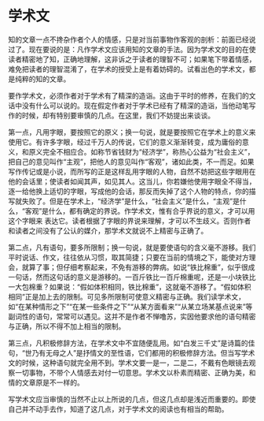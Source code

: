 # 学术文

知的文章一点不搀杂作者个人的情感，只是对当前事物作客观的剖析：前面已经说过了。现在要说的是：凡作学术文应该用知的文章的手法。因为学术文的目的在使读者精密地了知，正确地理解，这非诉之于读者的理智不可；如果笔下带着情感，难免把读者的理智混淆了，在学术的授受上是有着妨碍的。试看出色的学术文，都是纯粹的知的文章。

要作学术文，必须作者对于学术有了精深的造诣。这由于平时的修养，在我们的文话中没有什么可以说的。现在假定作者对于学术已经有了精深的造诣，当他动笔写作的时候，却有特别要审慎的几点。在这里，我们不妨提出来谈谈。

第一点，凡用字眼，要按照它的原义；换一句说，就是要按照它在学术上的意义来使用它。有许多字眼，经过千万人的传说，它们的意义渐渐转变，成为庸俗的意义，和原义完全不相应合。如称节省钱财为“经济学”，称热心公益为“社会主义”，把自己的意见叫作“主观”，把他人的意见叫作“客观”，诸如此类，不一而足。如果写作传记或是小说，而所写的正是这样乱用字眼的人物，自然不妨把这些字眼用在他的会话里；使读者如闻其声，如见其人。这当儿，你若嫌他使用字眼全不得当，逐一给他换上适切的字眼，写成他的会话，那反而失掉了这个人物的特点，你的描写就失败了。但是在学术上，“经济学”是什么，“社会主义”是什么，“主观”是什么，“客观”是什么，都有确定的界说。作学术文，惟有合乎界说的意义，才可以用这个字眼来
表达它。读者根据了字眼的界说来理解，才可以不生歧义。否则作者和读者之间没有了公认的媒介，那学术文就说不上精密与正确了。

第二点，凡有语句，要多所限制；换一句说，就是要使语句的含义毫不游移。我们平时说话、作文，往往依从习惯，取其简捷；只要在当前的情境之下，能使对方理会，就算了事；但仔细考察起来，不免有游移的弊病。如说“铁比棉重”，似乎很成一句话，然而这句话的意义是游移的。一百斤铁比一百斤棉重呢，还是一小块铁比一大包棉重？如果说：“假如体积相同，铁比棉重”，这就毫不游移了。“假如体积相同”正是加上去的限制。可见多所限制可使意义精密与正确。我们读学术文，如“在某种情形之下”“在某一些条件之下”“从某方面看来”“从某立场某基点说来”等副词性的语句，常常可以遇见。这并不是作者不惮噜苏，实因他要求他的语句精密与正确，所以不得不加上相当的限制。

第三点，凡积极修辞方法，在学术文中不宜随便乱用。如“白发三千丈”是诗篇的佳句，“世乃有无母之人”是抒情文的至性语，它们都用的积极修辞方法。但当写学术文的时候，这种语句就完全用不到。学术文要一是一，二是二，不戴有色眼镜去观察一切事物，不带个人情感去对付一切意思。学术文以朴素而精密、正确为美，和情的文章原是不一样的。

写学术文应当审慎的当然不止以上所说的几点，但这几点却是浅近而重要的。即使自己并不动手去作，知道了这几点，对于学术文的阅读也有相当的帮助。
